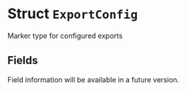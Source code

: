 # Struct `ExportConfig`

Marker type for configured exports

## Fields

Field information will be available in a future version.

